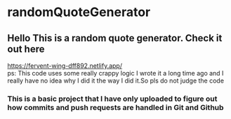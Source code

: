 # randomQuoteGenerator
## Hello This is a random quote generator. Check it out here
<a>https://fervent-wing-dff892.netlify.app/</a><br>
ps: This code uses some really crappy logic I wrote it a long time ago and I really have no idea why I did it the way I did it.So pls do not judge the code

### This is a basic project that I have only uploaded to figure out how commits and push requests are handled in Git and Github
